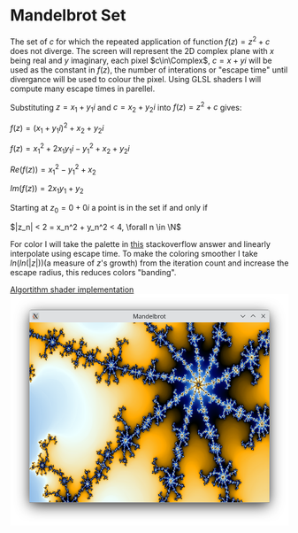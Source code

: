 # Mandelbrot Set
The set of $c$ for which the repeated application of  function $f(z) = z^2 + c$ does not diverge. The screen will represent the 2D complex plane with $x$ being real and $y$ imaginary, each pixel $c\in\Complex$, $c =x + yi$ will be used as the constant in $f(z)$, the number of interations or "escape time" until divergance will be used to colour the pixel.
Using GLSL shaders I will compute many escape times in parellel.

Substituting $z = x_1 + y_1i$ and $c = x_2 + y_2i$ into 
$f(z) = z^2 + c$ gives: 

$f(z) = (x_1 + y_1i)^2 + x_2 + y_2i$

$f(z) = x_1^2 + 2x_1y_1i - y_1^2 + x_2 + y_2i$ 

$Re(f(z)) = x_1^2 - y_1^2 + x_2$

$Im(f(z)) = 2x_1y_1 + y_2$

Starting at $z_0 = 0 + 0i$ a point is in the set if and only if 

$|z_n| < 2 = x_n^2 + y_n^2 < 4, \forall n \in \N$ 

For color I will take the palette in [this](https://stackoverflow.com/a/25816111) stackoverflow answer and linearly interpolate using escape time. To make the coloring smoother I take $ln(ln(|z|))$(a measure of $z$'s growth) from the iteration count and increase the escape radius, this reduces colors "banding".

[Algortithm shader implementation](Mandelbrot/shaders/m.frag)
![](example.png)